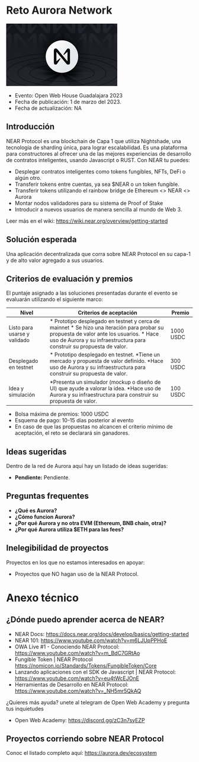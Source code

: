 # Reto Aurora Network


![image](img/near-protocol.jpeg)
* Evento: Open Web House Guadalajara 2023
* Fecha de publicación: 1 de marzo del 2023.
* Fecha de actualización: NA
  

## Introducción

NEAR Protocol es una blockchain de Capa 1 que utiliza Nightshade, una tecnología de sharding única, para lograr escalabilidad. Es una plataforma para constructores al ofrecer una de las mejores experiencias de desarrollo de contratos inteligentes, usando Javascript o RUST. Con NEAR tu puedes:

- Desplegar contratos inteligentes como tokens fungibles, NFTs, DeFi o algún otro.
- Transferir tokens entre cuentas, ya sea $NEAR o un token fungible.
- Transferir tokens utilizando el rainbow bridge de Ethereum <> NEAR <> Aurora
- Montar nodos validadores para su sistema de Proof of Stake
- Introducir a nuevos usuarios de manera sencilla al mundo de Web 3.

Leer más en el wiki: https://wiki.near.org/overview/getting-started

## Solución esperada

Una aplicación decentralizada que corra sobre NEAR Protocol en su capa-1 y de alto valor agregado a sus usuarios.


## Criterios de evaluación y premios

El puntaje asignado a las soluciones presentadas durante el evento se evaluarán utilizando el siguiente marco:

| Nivel                        | Criterios de aceptación                                                                                                                                                                                        | Premio    |
|------------------------------|----------------------------------------------------------------------------------------------------------------------------------------------------------------------------------------------------------------|-----------|
| Listo para usarse y validado | * Prototipo desplegado en testnet y cerca de mainnet * Se hizo una iteración para probar su propuesta de valor ante los usuarios. * Hace uso de Aurora y su infraestructura para construir su propuesta de valor. | 1000 USDC |
| Desplegado en testnet        | * Prototipo desplegado en testnet. *Tiene un mercado y propuesta de valor definido. *Hace uso de Aurora y su infraestructura para construir su propuesta de valor.                                              | 300 USDC  |
| Idea y simulación            | *Presenta un simulador (mockup o diseño de UI) que ayude a valorar la idea. *Hace uso de Aurora y su infraestructura para construir su propuesta de valor.                                                     | 100 USDC  |

- Bolsa máxima de premios: 1000 USDC
- Esquema de pago: 10-15 días posterior al evento
- En caso de que las propuestas no alcancen el criterio mínimo de aceptación, el reto se declarará sin ganadores.

## Ideas sugeridas

Dentro de la red de Aurora aquí hay un listado de ideas sugeridas:

- **Pendiente:** Pendiente.



## Preguntas frequentes

* **¿Qué es Aurora?** 
* **¿Cómo funcion Aurora?**
* **¿Por qué Aurora y no otra EVM (Ethereum, BNB chain, otra)?**
* **¿Por qué Aurora utiliza $ETH para las fees?**
  

## Inelegibilidad de proyectos
Proyectos en los que no estamos interesados en apoyar:

- Proyectos que NO hagan uso de la NEAR Protocol.

# Anexo técnico 
## ¿Dónde puedo aprender acerca de NEAR?


* NEAR Docs: https://docs.near.org/docs/develop/basics/getting-started
* NEAR 101: https://www.youtube.com/watch?v=m6LJUpPPHoE
* OWA Live #1 - Conociendo NEAR Protocol: https://www.youtube.com/watch?v=m_BdC7GRtAo
* Fungible Token | NEAR Protocol https://nomicon.io/Standards/Tokens/FungibleToken/Core
* Lanzando aplicaciones con el SDK de Javascript | NEAR Protocol: https://www.youtube.com/watch?v=eu4tWcEJOnE
* Herramientas de Desarrollo en NEAR Protocol: https://www.youtube.com/watch?v=_NH5mr5QkAQ

¿Quieres más ayuda? unete al telegram de Open Web Academy y pregunta tus inquietudes
- Open Web Academy: https://discord.gg/zC3n7syEZP

## Proyectos corriendo sobre NEAR Protocol

Conoc el listado completo aquí: https://aurora.dev/ecosystem